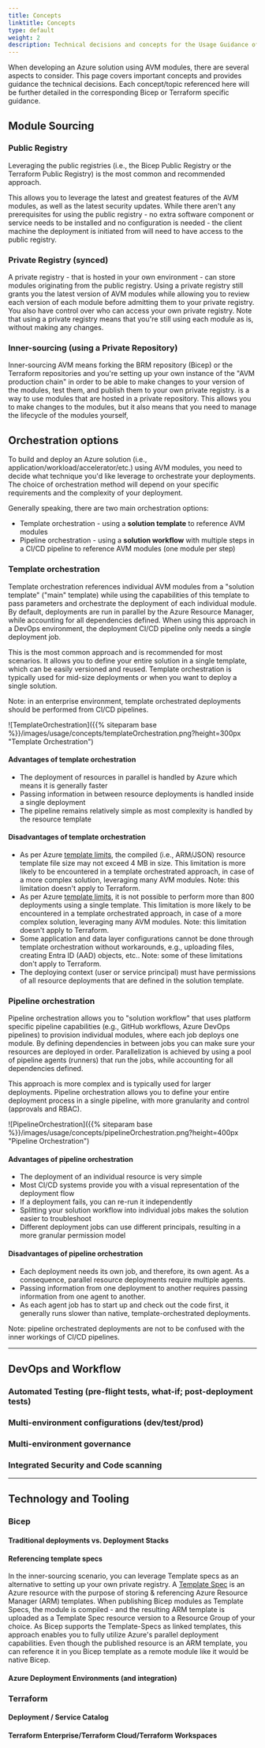 ```yaml
---
title: Concepts
linktitle: Concepts
type: default
weight: 2
description: Technical decisions and concepts for the Usage Guidance of Azure Verified Modules (AVM)
---
```


When developing an Azure solution using AVM modules, there are several aspects to consider. This page covers important concepts and provides guidance the technical decisions. Each concept/topic referenced here will be further detailed in the corresponding Bicep or Terraform specific guidance.

## Module Sourcing

### Public Registry

Leveraging the public registries (i.e., the Bicep Public Registry or the Terraform Public Registry) is the most common and recommended approach.

This allows you to leverage the latest and greatest features of the AVM modules, as well as the latest security updates. While there aren't any prerequisites for using the public registry - no extra software component or service needs to be installed and no configuration is needed - the client machine the deployment is initiated from will need to have access to the public registry.

### Private Registry (synced)

A private registry - that is hosted in your own environment - can store modules originating from the public registry. Using a private registry still grants you the latest version of AVM modules while allowing you to review each version of each module before admitting them to your private registry. You also have control over who can access your own private registry. Note that using a private registry means that you're still using each module as is, without making any changes.

### Inner-sourcing (using a Private Repository)

Inner-sourcing AVM means forking the BRM repository (Bicep) or the Terraform repositories and you're setting up your own instance of the "AVM production chain" in order to be able to make changes to your version of the modules, test them, and publish them to your own private registry. is a way to use modules that are hosted in a private repository. This allows you to make changes to the modules, but it also means that you need to manage the lifecycle of the modules yourself,

## Orchestration options

To build and deploy an Azure solution (i.e., application/workload/accelerator/etc.) using AVM modules, you need to decide what technique you'd like leverage to orchestrate your deployments. The choice of orchestration method will depend on your specific requirements and the complexity of your deployment.

Generally speaking, there are two main orchestration options:

- Template orchestration - using a **solution template** to reference AVM modules
- Pipeline orchestration - using a **solution workflow** with multiple steps in a CI/CD pipeline to reference AVM modules (one module per step)

### Template orchestration

Template orchestration references individual AVM modules from a "solution template" ("main" template) while using the capabilities of this template to pass parameters and orchestrate the deployment of each individual module. By default, deployments are run in parallel by the Azure Resource Manager, while accounting for all dependencies defined. When using this approach in a DevOps environment, the deployment CI/CD pipeline only needs a single deployment job.

This is the most common approach and is recommended for most scenarios. It allows you to define your entire solution in a single template, which can be easily versioned and reused. Template orchestration is typically used for mid-size deployments or when you want to deploy a single solution.

Note: in an enterprise environment, template orchestrated deployments should be performed from CI/CD pipelines.

![TemplateOrchestration]({{% siteparam base %}}/images/usage/concepts/templateOrchestration.png?height=300px "Template Orchestration")

#### Advantages of template orchestration

- The deployment of resources in parallel is handled by Azure which means it is generally faster
- Passing information in between resource deployments is handled inside a single deployment
- The pipeline remains relatively simple as most complexity is handled by the resource template

#### Disadvantages of template orchestration

- As per Azure [template limits](https://learn.microsoft.com/en-us/azure/azure-resource-manager/management/azure-subscription-service-limits#template-limits), the compiled (i.e., ARM/JSON) resource template file size may not exceed 4 MB in size. This limitation is more likely to be encountered in a template orchestrated approach, in case of a more complex solution, leveraging many AVM modules. Note: this limitation doesn't apply to Terraform.
- As per Azure [template limits](https://learn.microsoft.com/en-us/azure/azure-resource-manager/management/azure-subscription-service-limits#template-limits), it is not possible to perform more than 800 deployments using a single template. This limitation is more likely to be encountered in a template orchestrated approach, in case of a more complex solution, leveraging many AVM modules. Note: this limitation doesn't apply to Terraform.
- Some application and data layer configurations cannot be done through template orchestration without workarounds, e.g., uploading files, creating Entra ID (AAD) objects, etc.. Note: some of these limitations don't apply to Terraform.
- The deploying context (user or service principal) must have permissions of all resource deployments that are defined in the solution template.

### Pipeline orchestration

Pipeline orchestration allows you to "solution workflow" that uses platform specific pipeline capabilities (e.g., GitHub workflows, Azure DevOps pipelines) to provision individual modules, where each job deploys one module. By defining dependencies in between jobs you can make sure your resources are deployed in order. Parallelization is achieved by using a pool of pipeline agents (runners) that run the jobs, while accounting for all dependencies defined.

This approach is more complex and is typically used for larger deployments. Pipeline orchestration allows you to define your entire deployment process in a single pipeline, with more granularity and control (approvals and RBAC).

![PipelineOrchestration]({{% siteparam base %}}/images/usage/concepts/pipelineOrchestration.png?height=400px "Pipeline Orchestration")

#### Advantages of pipeline orchestration

- The deployment of an individual resource is very simple
- Most CI/CD systems provide you with a visual representation of the deployment flow
- If a deployment fails, you can re-run it independently
- Splitting your solution workflow into individual jobs makes the solution easier to troubleshoot
- Different deployment jobs can use different principals, resulting in a more granular permission model

#### Disadvantages of pipeline orchestration

- Each deployment needs its own job, and therefore, its own agent. As a consequence, parallel resource deployments require multiple agents.
- Passing information from one deployment to another requires passing information from one agent to another.
- As each agent job has to start up and check out the code first, it generally runs slower than native, template-orchestrated deployments.

Note: pipeline orchestrated deployments are not to be confused with the inner workings of CI/CD pipelines.

---

## DevOps and Workflow

### Automated Testing (pre-flight tests, what-if; post-deployment tests)

### Multi-environment configurations (dev/test/prod)

### Multi-environment governance

### Integrated Security and Code scanning

---

## Technology and Tooling

### Bicep

#### Traditional deployments vs. Deployment Stacks

#### Referencing template specs <!-- we might want to eventually move this to a Bicep specific page -->

In the inner-sourcing scenario, you can leverage Template specs as an alternative to setting up your own private registry. A [Template Spec](https://learn.microsoft.com/en-us/azure/azure-resource-manager/templates/template-specs?tabs=azure-powershell) is an Azure resource with the purpose of storing & referencing Azure Resource Manager (ARM) templates. When publishing Bicep modules as Template Specs, the module is compiled - and the resulting ARM template is uploaded as a Template Spec resource version to a Resource Group of your choice. As Bicep supports the Template-Specs as linked templates, this approach enables you to fully utilize Azure's parallel deployment capabilities. Even though the published resource is an ARM template, you can reference it in you Bicep template as a remote module like it would be native Bicep.

#### Azure Deployment Environments (and integration)

### Terraform

#### Deployment / Service Catalog

#### Terraform Enterprise/Terraform Cloud/Terraform Workspaces
